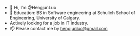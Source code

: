 - 👋 Hi, I’m @HengjunLuo
- 🌱 Education: BS in Software engineering at Schulich School of Engineering, University of Calgary.
- Actively looking for a job in IT industry.
- 📫 Please contact me by hengjunluo@gmail.com


